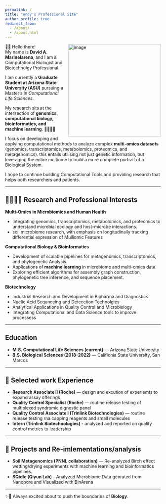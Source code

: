 ```yaml
---
permalink: /
title: "Andy's Professional Site"
author_profile: true
redirect_from: 
  - /about/
  - /about.html
---
```


<img width="300" height="300" alt="image" src="https://github.com/user-attachments/assets/2f243e9d-dc8c-4765-99ff-3b66a59876d0" style="float: right; margin-left: 15px;" />

👋🏼 Hello there!  
My name is **David A. Marinelarena**, and I am a Computational Biologist and Biotechnolgy Professional.  

I am currently a **Graduate Student at Arizona State University (ASU)** pursuing a Master’s in *Computational Life Sciences*.  
  

My research sits at the intersection of **genomics, computational biology, bioinformatics, and machine learning**.  🧬👨🏻‍💻

I focus on developing and applying computational methods to analyze complex **multi-omics datasets** (genomics, transcriptomics, metabolomics, proteomics, and metagenomics).
this entails utilising not just genetic information, but leveraging the entire multiome to build a more complete portrait of a Biological System.


I hope to continue building Computational Tools and providing research that helps both researchers and patients. 

---

## 🔬👨🏻‍🔬 Research and Professional Interests

**Multi-Omics in Microbiomics and Human Health**  
- Integrating genomics, transcriptomics, metabolomics, and proteomics to understand microbial ecology and host–microbe interactions.  
- soil microbiome research, with emphasis on longitudinally tracking differential expression of Muiliomic Features  

**Computational Biology & Bioinformatics**  
- Development of scalable pipelines for metagenomics, transcriptomics, and phylogenetic Analysis.  
- Applications of **machine learning** in microbiome and multi-omics data.  
- Exploring efficient algorithms for assembly graph construction, phylogenetic tree inference, and sequence placement.

**Biotechnology**  
- Industrial Research and Development in Bipharma and Diagnostics 
- Nuclic Acid Sequnceing and Detecetion Technolgies
- Analytical Applications in Quality Control and Microbiology
- Integrating Computational and Data Science tools to improve processess   
---
## Education
  
- **M.S. Computational Life Sciences (current)** — Arizona State University
- **B.S. Biological Sciences (2018-2022)** — Califionia State University, San Marcos
---
## 📂 Selected work Experience
  
- **Research Associate II (Roche)** — design and excution of experiemts to expand assay offerings
- **Quality Control Specialist (Roche)** — routine release testing of multiplexed syndromic dignostic panel
- **Quality Control Associate I (Trinlink Biotechnologies)** — routine release testing rna capping reagents and small molecules
- **Intern (Trinlink Biotechnologies)**  - analyzed and reported on quality control metrics to leadership
---
## 📂 Projects and Re-imlementations/analysis

- **Soil Metagenomics (PNNL collaboration)** — Re-analyzed Birch effect wetting/drying experiments with machine learning and bioinformatics pipelines.
- **SQidle (Qiyun Lab)**  - Analyzed Microbiome Data genrated from Nanopore and Visualized with BinArena 
---

✨🧬 Always excited about  to push the boundaries of **Biology**.
